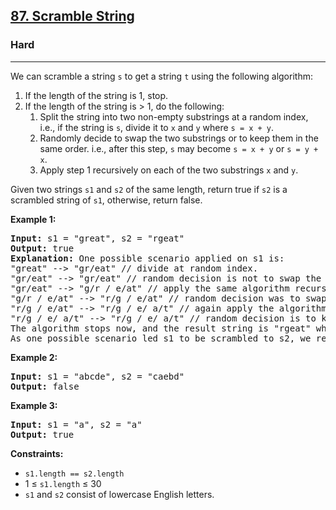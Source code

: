 <h2><a href="https://leetcode.com/problems/scramble-string">87. Scramble String</a></h2>
<h3>Hard</h3>
<hr>
<p>We can scramble a string <code>s</code> to get a string <code>t</code> using the following algorithm:</p>
<ol>
  <li>If the length of the string is 1, stop.</li>
  <li>If the length of the string is &gt; 1, do the following:
    <ol>
      <li>Split the string into two non-empty substrings at a random index, i.e., if the string is <code>s</code>, divide it to <code>x</code> and <code>y</code> where <code>s = x + y</code>.</li>
      <li>Randomly decide to swap the two substrings or to keep them in the same order. i.e., after this step, <code>s</code> may become <code>s = x + y</code> or <code>s = y + x</code>.</li>
      <li>Apply step 1 recursively on each of the two substrings <code>x</code> and <code>y</code>.</li>
    </ol>
  </li>
</ol>
<p>Given two strings <code>s1</code> and <code>s2</code> of the same length, return true if <code>s2</code> is a scrambled string of <code>s1</code>, otherwise, return false.</p>

<p><strong>Example 1:</strong></p>
<pre>
<strong>Input:</strong> s1 = "great", s2 = "rgeat"
<strong>Output:</strong> true
<strong>Explanation:</strong> One possible scenario applied on s1 is:
"great" --> "gr/eat" // divide at random index.
"gr/eat" --> "gr/eat" // random decision is not to swap the two substrings and keep them in order.
"gr/eat" --> "g/r / e/at" // apply the same algorithm recursively on both substrings. divide at random index each of them.
"g/r / e/at" --> "r/g / e/at" // random decision was to swap the first substring and to keep the second substring in the same order.
"r/g / e/at" --> "r/g / e/ a/t" // again apply the algorithm recursively, divide "at" to "a/t".
"r/g / e/ a/t" --> "r/g / e/ a/t" // random decision is to keep both substrings in the same order.
The algorithm stops now, and the result string is "rgeat" which is s2.
As one possible scenario led s1 to be scrambled to s2, we return true.
</pre>

<p><strong>Example 2:</strong></p>
<pre>
<strong>Input:</strong> s1 = "abcde", s2 = "caebd"
<strong>Output:</strong> false
</pre>

<p><strong>Example 3:</strong></p>
<pre>
<strong>Input:</strong> s1 = "a", s2 = "a"
<strong>Output:</strong> true
</pre>

<p><strong>Constraints:</strong></p>
<ul>
  <li><code>s1.length == s2.length</code></li>
  <li>1 ≤ <code>s1.length</code> ≤ 30</li>
  <li><code>s1</code> and <code>s2</code> consist of lowercase English letters.</li>
</ul>
